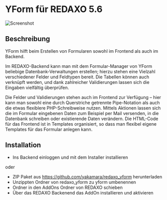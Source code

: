 YForm für REDAXO 5.6
=============

![Screenshot](https://raw.githubusercontent.com/yakamara/redaxo_yform/assets/manager_editdata.png)


Beschreibung
-------
YForm hilft beim Erstellen von Formularen sowohl im Frontend als auch im Backend.

Im REDAXO-Backend kann man mit dem Formular-Manager von YForm beliebige Datenbank-Verwaltungen erstellen; hierzu stehen eine Vielzahl verschiedener Felder und Feldtypen bereit. Die Tabellen können auch verknüpft werden, und dank zahlreicher Validierungen lassen sich die Eingaben vielfältig überprüfen.

Die Felder und Validierungen stehen auch im Frontend zur Verfügung – hier kann man sowohl eine durch Querstriche getrennte Pipe-Notation als auch die etwas flexiblere PHP-Schreibweise nutzen. Mittels Aktionen lassen sich die im Formular eingebenen Daten zum Beispiel per Mail versenden, in die Datenbank schreiben oder existierende Daten verändern. Die HTML-Code für das Frontend ist in Templates organisiert, so dass man flexibel eigene Templates für das Formular anlegen kann.

Installation
-------

* Ins Backend einloggen und mit dem Installer installieren

oder

* ZIP Paket aus https://github.com/yakamara/redaxo_yform herunterladen
* Unzippten Ordner von redaxo_yform zu yform umbenennen
* Ordner in den AddOns Ordner von REDAXO schieben
* Über das REDAXO Backenend das AddOn installieren und aktivieren


